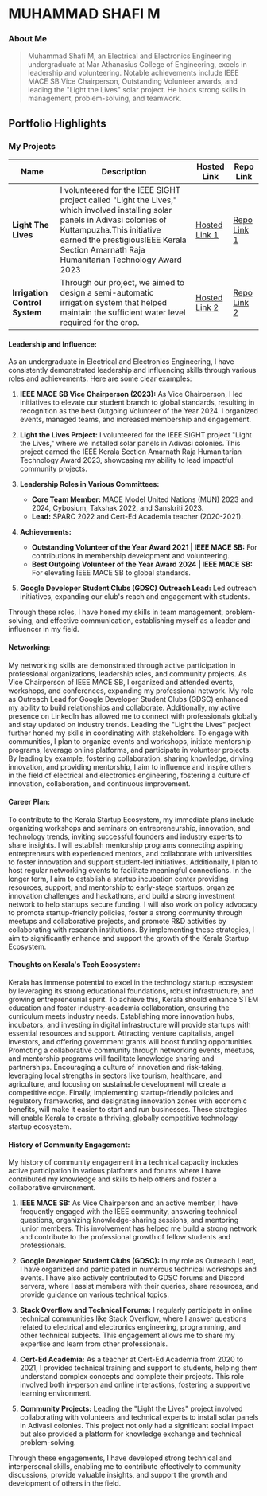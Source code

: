 # MUHAMMAD SHAFI M 
  
### About Me

> Muhammad Shafi M, an Electrical and Electronics Engineering undergraduate at Mar Athanasius College of Engineering, excels in leadership and volunteering. Notable achievements include IEEE MACE SB Vice Chairperson, Outstanding Volunteer awards, and leading the "Light the Lives" solar project. He holds strong skills in management, problem-solving, and teamwork. 


## Portfolio Highlights

### My Projects

| Name                | Description                                                               | Hosted Link                              | Repo Link                                                      |
|---------------------|---------------------------------------------------------------------------|------------------------------------------|----------------------------------------------------------------|
| **Light The Lives**  | I volunteered for the IEEE SIGHT project called "Light the Lives," which involved installing solar panels in Adivasi colonies of Kuttampuzha.This initiative earned the prestigiousIEEE Kerala Section Amarnath Raja Humanitarian Technology Award 2023                                              | [Hosted Link 1](https://example.com)    | [Repo Link 1](https://github.com/username/project1)             |
| **Irrigation Control System**  | Through our project, we aimed to design a semi-automatic irrigation system that helped maintain the sufficient water level required for the crop.  | [Hosted Link 2](https://example.com)    | [Repo Link 2](https://github.com/username/project2)             |


#### Leadership and Influence:

As an undergraduate in Electrical and Electronics Engineering, I have consistently demonstrated leadership and influencing skills through various roles and achievements. Here are some clear examples:

1. **IEEE MACE SB Vice Chairperson (2023):** As Vice Chairperson, I led initiatives to elevate our student branch to global standards, resulting in recognition as the best Outgoing Volunteer of the Year 2024. I organized events, managed teams, and increased membership and engagement.

2. **Light the Lives Project:** I volunteered for the IEEE SIGHT project "Light the Lives," where we installed solar panels in Adivasi colonies. This project earned the IEEE Kerala Section Amarnath Raja Humanitarian Technology Award 2023, showcasing my ability to lead impactful community projects.

3. **Leadership Roles in Various Committees:**
   - **Core Team Member:** MACE Model United Nations (MUN) 2023 and 2024, Cybosium, Takshak 2022, and Sanskriti 2023.
   - **Lead:** SPARC 2022 and Cert-Ed Academia teacher (2020-2021).

4. **Achievements:**
   - **Outstanding Volunteer of the Year Award 2021 | IEEE MACE SB:** For contributions in membership development and volunteering.
   - **Best Outgoing Volunteer of the Year Award 2024 | IEEE MACE SB:** For elevating IEEE MACE SB to global standards.

5. **Google Developer Student Clubs (GDSC) Outreach Lead:** Led outreach initiatives, expanding our club's reach and engagement with students.

Through these roles, I have honed my skills in team management, problem-solving, and effective communication, establishing myself as a leader and influencer in my field.

#### Networking:

My networking skills are demonstrated through active participation in professional organizations, leadership roles, and community projects. As Vice Chairperson of IEEE MACE SB, I organized and attended events, workshops, and conferences, expanding my professional network. My role as Outreach Lead for Google Developer Student Clubs (GDSC) enhanced my ability to build relationships and collaborate. Additionally, my active presence on LinkedIn has allowed me to connect with professionals globally and stay updated on industry trends. Leading the "Light the Lives" project further honed my skills in coordinating with stakeholders. To engage with communities, I plan to organize events and workshops, initiate mentorship programs, leverage online platforms, and participate in volunteer projects. By leading by example, fostering collaboration, sharing knowledge, driving innovation, and providing mentorship, I aim to influence and inspire others in the field of electrical and electronics engineering, fostering a culture of innovation, collaboration, and continuous improvement.

#### Career Plan:

To contribute to the Kerala Startup Ecosystem, my immediate plans include organizing workshops and seminars on entrepreneurship, innovation, and technology trends, inviting successful founders and industry experts to share insights. I will establish mentorship programs connecting aspiring entrepreneurs with experienced mentors, and collaborate with universities to foster innovation and support student-led initiatives. Additionally, I plan to host regular networking events to facilitate meaningful connections. In the longer term, I aim to establish a startup incubation center providing resources, support, and mentorship to early-stage startups, organize innovation challenges and hackathons, and build a strong investment network to help startups secure funding. I will also work on policy advocacy to promote startup-friendly policies, foster a strong community through meetups and collaborative projects, and promote R&D activities by collaborating with research institutions. By implementing these strategies, I aim to significantly enhance and support the growth of the Kerala Startup Ecosystem.

#### Thoughts on Kerala's Tech Ecosystem:

Kerala has immense potential to excel in the technology startup ecosystem by leveraging its strong educational foundations, robust infrastructure, and growing entrepreneurial spirit. To achieve this, Kerala should enhance STEM education and foster industry-academia collaboration, ensuring the curriculum meets industry needs. Establishing more innovation hubs, incubators, and investing in digital infrastructure will provide startups with essential resources and support. Attracting venture capitalists, angel investors, and offering government grants will boost funding opportunities. Promoting a collaborative community through networking events, meetups, and mentorship programs will facilitate knowledge sharing and partnerships. Encouraging a culture of innovation and risk-taking, leveraging local strengths in sectors like tourism, healthcare, and agriculture, and focusing on sustainable development will create a competitive edge. Finally, implementing startup-friendly policies and regulatory frameworks, and designating innovation zones with economic benefits, will make it easier to start and run businesses. These strategies will enable Kerala to create a thriving, globally competitive technology startup ecosystem.

#### History of Community Engagement:

My history of community engagement in a technical capacity includes active participation in various platforms and forums where I have contributed my knowledge and skills to help others and foster a collaborative environment.

1. **IEEE MACE SB:** As Vice Chairperson and an active member, I have frequently engaged with the IEEE community, answering technical questions, organizing knowledge-sharing sessions, and mentoring junior members. This involvement has helped me build a strong network and contribute to the professional growth of fellow students and professionals.

2. **Google Developer Student Clubs (GDSC):** In my role as Outreach Lead, I have organized and participated in numerous technical workshops and events. I have also actively contributed to GDSC forums and Discord servers, where I assist members with their queries, share resources, and provide guidance on various technical topics.

3. **Stack Overflow and Technical Forums:** I regularly participate in online technical communities like Stack Overflow, where I answer questions related to electrical and electronics engineering, programming, and other technical subjects. This engagement allows me to share my expertise and learn from other professionals.

4. **Cert-Ed Academia:** As a teacher at Cert-Ed Academia from 2020 to 2021, I provided technical training and support to students, helping them understand complex concepts and complete their projects. This role involved both in-person and online interactions, fostering a supportive learning environment.

5. **Community Projects:** Leading the "Light the Lives" project involved collaborating with volunteers and technical experts to install solar panels in Adivasi colonies. This project not only had a significant social impact but also provided a platform for knowledge exchange and technical problem-solving.

Through these engagements, I have developed strong technical and interpersonal skills, enabling me to contribute effectively to community discussions, provide valuable insights, and support the growth and development of others in the field.




